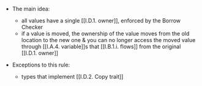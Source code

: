 - The main idea:
	- all values have a single [[I.D.1. owner]], enforced by the Borrow Checker
	- if a value is moved, the ownership of the value moves from the old location to the new one & you can no longer access the moved value through [[I.A.4. variable]]s that [[I.B.1.i. flows]] from the original [[I.D.1. owner]]

- Exceptions to this rule:
	- types that implement [[I.D.2. Copy trait]]

